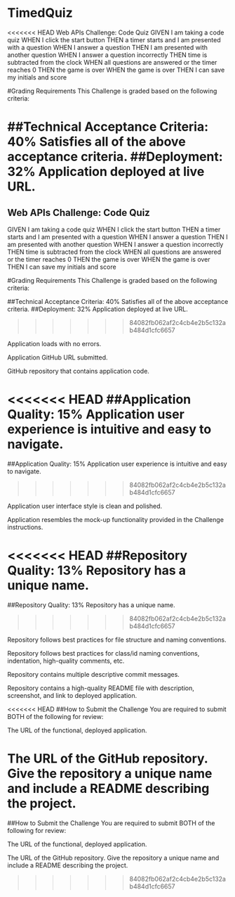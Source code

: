 # TimedQuiz
<<<<<<< HEAD
Web APIs Challenge: Code Quiz
GIVEN I am taking a code quiz WHEN I click the start button THEN a timer starts and I am presented with a question WHEN I answer a question THEN I am presented with another question WHEN I answer a question incorrectly THEN time is subtracted from the clock WHEN all questions are answered or the timer reaches 0 THEN the game is over WHEN the game is over THEN I can save my initials and score

#Grading Requirements This Challenge is graded based on the following criteria:

##Technical Acceptance Criteria: 40% Satisfies all of the above acceptance criteria. ##Deployment: 32% Application deployed at live URL.
=======
## Web APIs Challenge: Code Quiz
GIVEN I am taking a code quiz
WHEN I click the start button
THEN a timer starts and I am presented with a question
WHEN I answer a question
THEN I am presented with another question
WHEN I answer a question incorrectly
THEN time is subtracted from the clock
WHEN all questions are answered or the timer reaches 0
THEN the game is over
WHEN the game is over
THEN I can save my initials and score

#Grading Requirements
This Challenge is graded based on the following criteria:

##Technical Acceptance Criteria: 40%
Satisfies all of the above acceptance criteria.
##Deployment: 32%
Application deployed at live URL.
>>>>>>> 84082fb062af2c4cb4e2b5c132ab484d1cfc6657

Application loads with no errors.

Application GitHub URL submitted.

GitHub repository that contains application code.

<<<<<<< HEAD
##Application Quality: 15% Application user experience is intuitive and easy to navigate.
=======
##Application Quality: 15%
Application user experience is intuitive and easy to navigate.
>>>>>>> 84082fb062af2c4cb4e2b5c132ab484d1cfc6657

Application user interface style is clean and polished.

Application resembles the mock-up functionality provided in the Challenge instructions.

<<<<<<< HEAD
##Repository Quality: 13% Repository has a unique name.
=======
##Repository Quality: 13%
Repository has a unique name.
>>>>>>> 84082fb062af2c4cb4e2b5c132ab484d1cfc6657

Repository follows best practices for file structure and naming conventions.

Repository follows best practices for class/id naming conventions, indentation, high-quality comments, etc.

Repository contains multiple descriptive commit messages.

Repository contains a high-quality README file with description, screenshot, and link to deployed application.

<<<<<<< HEAD
##How to Submit the Challenge You are required to submit BOTH of the following for review:

The URL of the functional, deployed application.

The URL of the GitHub repository. Give the repository a unique name and include a README describing the project.
=======
##How to Submit the Challenge
You are required to submit BOTH of the following for review:

The URL of the functional, deployed application.

The URL of the GitHub repository. Give the repository a unique name and include a README describing the project.
>>>>>>> 84082fb062af2c4cb4e2b5c132ab484d1cfc6657
